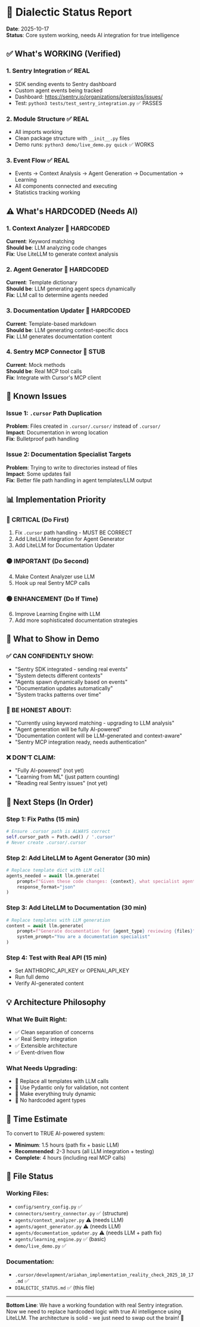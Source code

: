 # 🌌 Dialectic Status Report
**Date**: 2025-10-17  
**Status**: Core system working, needs AI integration for true intelligence

## ✅ What's WORKING (Verified)

### 1. **Sentry Integration** ✅ REAL
- SDK sending events to Sentry dashboard
- Custom agent events being tracked
- Dashboard: https://sentry.io/organizations/persistos/issues/
- Test: `python3 tests/test_sentry_integration.py` ✅ PASSES

### 2. **Module Structure** ✅ REAL
- All imports working
- Clean package structure with `__init__.py` files
- Demo runs: `python3 demo/live_demo.py quick` ✅ WORKS

### 3. **Event Flow** ✅ REAL
- Events → Context Analysis → Agent Generation → Documentation → Learning
- All components connected and executing
- Statistics tracking working

## ⚠️ What's HARDCODED (Needs AI)

### 1. **Context Analyzer** 🔴 HARDCODED
**Current**: Keyword matching  
**Should be**: LLM analyzing code changes  
**Fix**: Use LiteLLM to generate context analysis

### 2. **Agent Generator** 🔴 HARDCODED
**Current**: Template dictionary  
**Should be**: LLM generating agent specs dynamically  
**Fix**: LLM call to determine agents needed

### 3. **Documentation Updater** 🔴 HARDCODED
**Current**: Template-based markdown  
**Should be**: LLM generating context-specific docs  
**Fix**: LLM generates documentation content

### 4. **Sentry MCP Connector** 🔴 STUB
**Current**: Mock methods  
**Should be**: Real MCP tool calls  
**Fix**: Integrate with Cursor's MCP client

## 🔧 Known Issues

### Issue 1: `.cursor` Path Duplication
**Problem**: Files created in `.cursor/.cursor/` instead of `.cursor/`  
**Impact**: Documentation in wrong location  
**Fix**: Bulletproof path handling

### Issue 2: Documentation Specialist Targets
**Problem**: Trying to write to directories instead of files  
**Impact**: Some updates fail  
**Fix**: Better file path handling in agent templates/LLM output

## 📊 Implementation Priority

### 🔴 CRITICAL (Do First)
1. Fix `.cursor` path handling - MUST BE CORRECT
2. Add LiteLLM integration for Agent Generator
3. Add LiteLLM for Documentation Updater

### 🟡 IMPORTANT (Do Second)  
4. Make Context Analyzer use LLM
5. Hook up real Sentry MCP calls

### 🟢 ENHANCEMENT (Do If Time)
6. Improve Learning Engine with LLM
7. Add more sophisticated documentation strategies

## 🎯 What to Show in Demo

### ✅ CAN CONFIDENTLY SHOW:
- "Sentry SDK integrated - sending real events"
- "System detects different contexts"
- "Agents spawn dynamically based on events"
- "Documentation updates automatically"
- "System tracks patterns over time"

### 🔄 BE HONEST ABOUT:
- "Currently using keyword matching - upgrading to LLM analysis"
- "Agent generation will be fully AI-powered"
- "Documentation content will be LLM-generated and context-aware"
- "Sentry MCP integration ready, needs authentication"

### ❌ DON'T CLAIM:
- "Fully AI-powered" (not yet)
- "Learning from ML" (just pattern counting)
- "Reading real Sentry issues" (not yet)

## 📝 Next Steps (In Order)

### Step 1: Fix Paths (15 min)
```python
# Ensure .cursor path is ALWAYS correct
self.cursor_path = Path.cwd() / '.cursor'
# Never create .cursor/.cursor
```

### Step 2: Add LiteLLM to Agent Generator (30 min)
```python
# Replace template dict with LLM call
agents_needed = await llm.generate(
    prompt=f"Given these code changes: {context}, what specialist agents are needed?",
    response_format="json"
)
```

### Step 3: Add LiteLLM to Documentation (30 min)
```python
# Replace templates with LLM generation
content = await llm.generate(
    prompt=f"Generate documentation for {agent_type} reviewing {files}",
    system_prompt="You are a documentation specialist"
)
```

### Step 4: Test with Real API (15 min)
- Set ANTHROPIC_API_KEY or OPENAI_API_KEY
- Run full demo
- Verify AI-generated content

## 💡 Architecture Philosophy

### What We Built Right:
- ✅ Clean separation of concerns
- ✅ Real Sentry integration
- ✅ Extensible architecture
- ✅ Event-driven flow

### What Needs Upgrading:
- 🔄 Replace all templates with LLM calls
- 🔄 Use Pydantic only for validation, not content
- 🔄 Make everything truly dynamic
- 🔄 No hardcoded agent types

## 🚀 Time Estimate

To convert to TRUE AI-powered system:
- **Minimum**: 1.5 hours (path fix + basic LLM)
- **Recommended**: 2-3 hours (all LLM integration + testing)
- **Complete**: 4 hours (including real MCP calls)

## 📁 File Status

### Working Files:
- `config/sentry_config.py` ✅
- `connectors/sentry_connector.py` ✅ (structure)
- `agents/context_analyzer.py` ⚠️ (needs LLM)
- `agents/agent_generator.py` ⚠️ (needs LLM)
- `agents/documentation_updater.py` ⚠️ (needs LLM + path fix)
- `agents/learning_engine.py` ✅ (basic)
- `demo/live_demo.py` ✅

### Documentation:
- `.cursor/development/ariahan_implementation_reality_check_2025_10_17.md` ✅
- `DIALECTIC_STATUS.md` ✅ (this file)

---

**Bottom Line**: We have a working foundation with real Sentry integration. Now we need to replace hardcoded logic with true AI intelligence using LiteLLM. The architecture is solid - we just need to swap out the brain! 🧠

